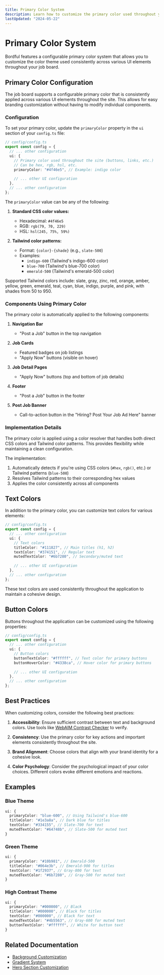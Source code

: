 ```yaml
---
title: Primary Color System
description: Learn how to customize the primary color used throughout your Bordful job board.
lastUpdated: "2024-05-22"
---
```


# Primary Color System

Bordful features a configurable primary color system that allows you to customize the color theme used consistently across various UI elements throughout your job board.

## Primary Color Configuration

The job board supports a configurable primary color that is consistently applied across various UI elements throughout the site. This allows for easy branding customization without having to modify individual components.

### Configuration

To set your primary color, update the `primaryColor` property in the `ui` section of your `config.ts` file:

```typescript
// config/config.ts
export const config = {
  // ... other configuration
  ui: {
    // Primary color used throughout the site (buttons, links, etc.)
    // Can be hex, rgb, hsl, etc.
    primaryColor: "#4f46e5", // Example: indigo color
    
    // ... other UI configuration
  },
  // ... other configuration
};
```

The `primaryColor` value can be any of the following:

1. **Standard CSS color values:**
   - Hexadecimal: `#4f46e5`
   - RGB: `rgb(79, 70, 229)`
   - HSL: `hsl(245, 75%, 59%)`

2. **Tailwind color patterns:**
   - Format: `{color}-{shade}` (e.g., `slate-500`)
   - Examples:
     - `indigo-600` (Tailwind's indigo-600 color)
     - `blue-700` (Tailwind's blue-700 color)
     - `emerald-500` (Tailwind's emerald-500 color)

Supported Tailwind colors include: slate, gray, zinc, red, orange, amber, yellow, green, emerald, teal, cyan, blue, indigo, purple, and pink, with shades from 50 to 950.

### Components Using Primary Color

The primary color is automatically applied to the following components:

1. **Navigation Bar**
   - "Post a Job" button in the top navigation

2. **Job Cards**
   - Featured badges on job listings
   - "Apply Now" buttons (visible on hover)

3. **Job Detail Pages**
   - "Apply Now" buttons (top and bottom of job details)

4. **Footer**
   - "Post a Job" button in the footer

5. **Post Job Banner**
   - Call-to-action button in the "Hiring? Post Your Job Ad Here" banner

### Implementation Details

The primary color is applied using a color resolver that handles both direct CSS colors and Tailwind color patterns. This provides flexibility while maintaining a clean configuration.

The implementation:
1. Automatically detects if you're using CSS colors (`#hex`, `rgb()`, etc.) or Tailwind patterns (`blue-500`)
2. Resolves Tailwind patterns to their corresponding hex values
3. Applies the color consistently across all components

## Text Colors

In addition to the primary color, you can customize text colors for various elements:

```typescript
// config/config.ts
export const config = {
  // ... other configuration
  ui: {
    // Text colors
    titleColor: "#111827", // Main titles (h1, h2)
    textColor: "#374151", // Regular text
    mutedTextColor: "#6b7280", // Secondary/muted text
    
    // ... other UI configuration
  },
  // ... other configuration
};
```

These text colors are used consistently throughout the application to maintain a cohesive design.

## Button Colors

Buttons throughout the application can be customized using the following properties:

```typescript
// config/config.ts
export const config = {
  // ... other configuration
  ui: {
    // Button colors
    buttonTextColor: "#ffffff", // Text color for primary buttons
    buttonHoverColor: "#4338ca", // Hover color for primary buttons
    
    // ... other UI configuration
  },
  // ... other configuration
};
```

## Best Practices

When customizing colors, consider the following best practices:

1. **Accessibility**: Ensure sufficient contrast between text and background colors. Use tools like [WebAIM Contrast Checker](https://webaim.org/resources/contrastchecker/) to verify.

2. **Consistency**: Use the primary color for key actions and important elements consistently throughout the site.

3. **Brand Alignment**: Choose colors that align with your brand identity for a cohesive look.

4. **Color Psychology**: Consider the psychological impact of your color choices. Different colors evoke different emotions and reactions.

## Examples

### Blue Theme

```typescript
ui: {
  primaryColor: "blue-600", // Using Tailwind's blue-600
  titleColor: "#1e3a8a", // Dark blue for titles
  textColor: "#334155", // Slate-700 for text
  mutedTextColor: "#64748b", // Slate-500 for muted text
}
```

### Green Theme

```typescript
ui: {
  primaryColor: "#10b981", // Emerald-500
  titleColor: "#064e3b", // Emerald-900 for titles
  textColor: "#1f2937", // Gray-800 for text
  mutedTextColor: "#6b7280", // Gray-500 for muted text
}
```

### High Contrast Theme

```typescript
ui: {
  primaryColor: "#000000", // Black
  titleColor: "#000000", // Black for titles
  textColor: "#000000", // Black for text
  mutedTextColor: "#4b5563", // Gray-600 for muted text
  buttonTextColor: "#ffffff", // White for button text
}
```

## Related Documentation

- [Background Customization](/docs/guides/backgrounds.md)
- [Gradient System](/docs/guides/gradients.md)
- [Hero Section Customization](/docs/guides/hero-section.md) 